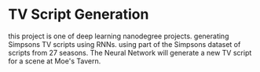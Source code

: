 # TV Script Generation
this project is one of deep learning nanodegree projects. generating Simpsons TV scripts using RNNs. using part of the Simpsons dataset of scripts from 27 seasons. The Neural Network will generate a new TV script for a scene at Moe's Tavern.
